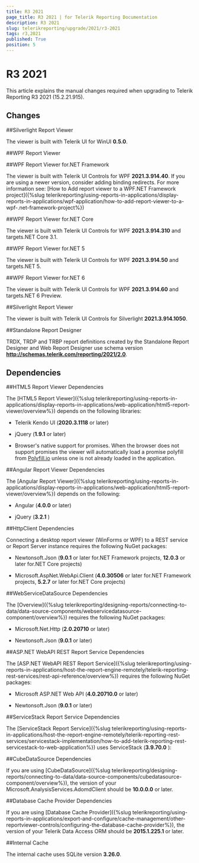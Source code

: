 ```yaml
---
title: R3 2021
page_title: R3 2021 | for Telerik Reporting Documentation
description: R3 2021
slug: telerikreporting/upgrade/2021/r3-2021
tags: r3,2021
published: True
position: 5
---
```


# R3 2021



This article explains the manual changes required when upgrading to Telerik Reporting R3 2021 (15.2.21.915).

## Changes

##Silverlight Report Viewer

The viewer is built with Telerik UI for WinUI __0.5.0__.               

##WPF Report Viewer

##WPF Report Viewer for.NET Framework

The viewer is built with Telerik UI Controls for WPF __2021.3.914.40__.                     If you are using a newer version, consider adding binding redirects. For more information see:                     [How to Add report viewer to a WPF.NET Framework project]({%slug telerikreporting/using-reports-in-applications/display-reports-in-applications/wpf-application/how-to-add-report-viewer-to-a-wpf-.net-framework-project%})

##WPF Report Viewer for.NET Core

The viewer is built with Telerik UI Controls for WPF __2021.3.914.310__  and targets.NET Core 3.1.                   

##WPF Report Viewer for.NET 5

The viewer is built with Telerik UI Controls for WPF __2021.3.914.50__  and targets.NET 5.                   

##WPF Report Viewer for.NET 6

The viewer is built with Telerik UI Controls for WPF __2021.3.914.60__  and targets.NET 6 Preview.                   

##Silverlight Report Viewer

The viewer is built with Telerik UI Controls for Silverlight __2021.3.914.1050__.               

##Standalone Report Designer

TRDX, TRDP and TRBP report definitions created by the Standalone Report Designer and Web Report Designer use schema version                 __http://schemas.telerik.com/reporting/2021/2.0__.               

## Dependencies

##HTML5 Report Viewer Dependencies

The [HTML5 Report Viewer]({%slug telerikreporting/using-reports-in-applications/display-reports-in-applications/web-application/html5-report-viewer/overview%}) depends on the following libraries:               

* Telerik Kendo UI (__2020.3.1118__  or later)                   

* jQuery (__1.9.1__  or later)                   

* Browser's native support for promises. When the browser does not support promises                     the viewer will automatically load a promise polyfill from  [Polyfill.io](https://polyfill.io)  unless one is not already loaded in the application.                   

##Angular Report Viewer Dependencies

The [Angular Report Viewer]({%slug telerikreporting/using-reports-in-applications/display-reports-in-applications/web-application/html5-report-viewer/overview%}) depends on the following:               

* Angular (__4.0.0__  or later)                   

* jQuery (__3.2.1__ )                   

##HttpClient Dependencies

Connecting a desktop report viewer (WinForms or WPF) to a REST service or Report Server instance requires the following NuGet packages:               

* Newtonsoft.Json (__9.0.1__  or later for.NET Framework projects, __12.0.3__  or later for.NET Core projects)                   

* Microsoft.AspNet.WebApi.Client (__4.0.30506__  or later for.NET Framework projects, __5.2.7__  or later for.NET Core projects)                   

##WebServiceDataSource Dependencies

The [Overview]({%slug telerikreporting/designing-reports/connecting-to-data/data-source-components/webservicedatasource-component/overview%}) requires the following NuGet packages:               

* Microsoft.Net.Http (__2.0.20710__  or later)                   

* Newtonsoft.Json (__9.0.1__  or later)                   

##ASP.NET WebAPI REST Report Service Dependencies

The [ASP.NET WebAPI REST Report Service]({%slug telerikreporting/using-reports-in-applications/host-the-report-engine-remotely/telerik-reporting-rest-services/rest-api-reference/overview%}) requires the following NuGet packages:               

* Microsoft ASP.NET Web API (__4.0.20710.0__  or later)                   

* Newtonsoft.Json (__9.0.1__  or later)                   

##ServiceStack Report Service Dependencies

The [ServiceStack Report Service]({%slug telerikreporting/using-reports-in-applications/host-the-report-engine-remotely/telerik-reporting-rest-services/servicestack-implementation/how-to-add-telerik-reporting-rest-servicestack-to-web-application%}) uses                 ServiceStack (__3.9.70.0__ ):               

##CubeDataSource Dependencies

If you are using [CubeDataSource]({%slug telerikreporting/designing-reports/connecting-to-data/data-source-components/cubedatasource-component/overview%}), the version of your                 Microsoft.AnalysisServices.AdomdClient should be __10.0.0.0__  or later.               

##Database Cache Provider Dependencies

If you are using [Database Cache Provider]({%slug telerikreporting/using-reports-in-applications/export-and-configure/cache-management/other-reportviewer-controls/configuring-the-database-cache-provider%}), the version of your                 Telerik Data Access ORM should be __2015.1.225.1__  or later.               

##Internal Cache

The internal cache uses SQLite version __3.26.0__.

